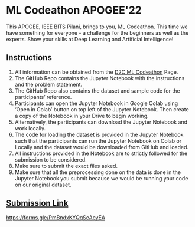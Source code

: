 # ML Codeathon APOGEE'22
This APOGEE, IEEE BITS Pilani, brings to you, ML Codeathon. This time we have something for everyone - a challenge for the beginners as well as the experts. Show your skills at Deep Learning and Artificial Intelligence!

## Instructions
1) All information can be obtained from the [D2C ML Codeathon](https://dare2compete.com/hackathon/ml-codeathon-apogee-bits-pilani-the-encrypted-dimension-birla-institute-of-technology-science-bits-pilani-276100) Page.
2) The GitHub Repo contains the Jupyter Notebook with the instructions and the problem statement.
3) The GitHub Repo also contains the dataset and sample code for the participants’ reference.
4) Participants can open the Jupyter Notebook in Google Colab using ‘Open in Colab’ button on top left of the Jupyter Notebook. Then create a copy of the Notebook in your Drive to begin working.
5) Alternatively, the participants can download the Jupyter Notebook and work locally.
6) The code for loading the dataset is provided in the Jupyter Notebook such that the participants can run the Jupyter Notebook on Colab or Locally and the dataset would be downloaded from GitHub and loaded. 
7) All instructions provided in the Notebook are to strictly followed for the submission to be considered.
8) Make sure to submit the exact files asked. 
9) Make sure that all the preprocessing done on the data is done in the Jupyter Notebook you submit because we would be running your code on our original dataset.

## [Submission Link](https://forms.gle/PmBndxKYQqSeAeyEA)
https://forms.gle/PmBndxKYQqSeAeyEA
